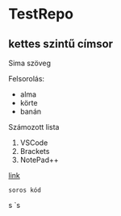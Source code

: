 # TestRepo

## kettes szintű címsor

Sima szöveg

Felsorolás:
- alma
- körte
- banán

Számozott lista
1. VSCode
2. Brackets
3. NotePad++

[link](http://acsjszki.hu)

`soros kód`

s
`s
